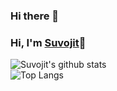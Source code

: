 ### Hi there 👋

### Hi, I'm [Suvojit](https://suvojitmanna.netlify.app/)👋

![Suvojit's github stats](https://github-readme-stats.vercel.app/api?username=suvojit-0x55aa&show_icons=true&count_private=true&theme=radical)  
![Top Langs](https://github-readme-stats.vercel.app/api/top-langs/?username=suvojit-0x55aa&layout=compact)
